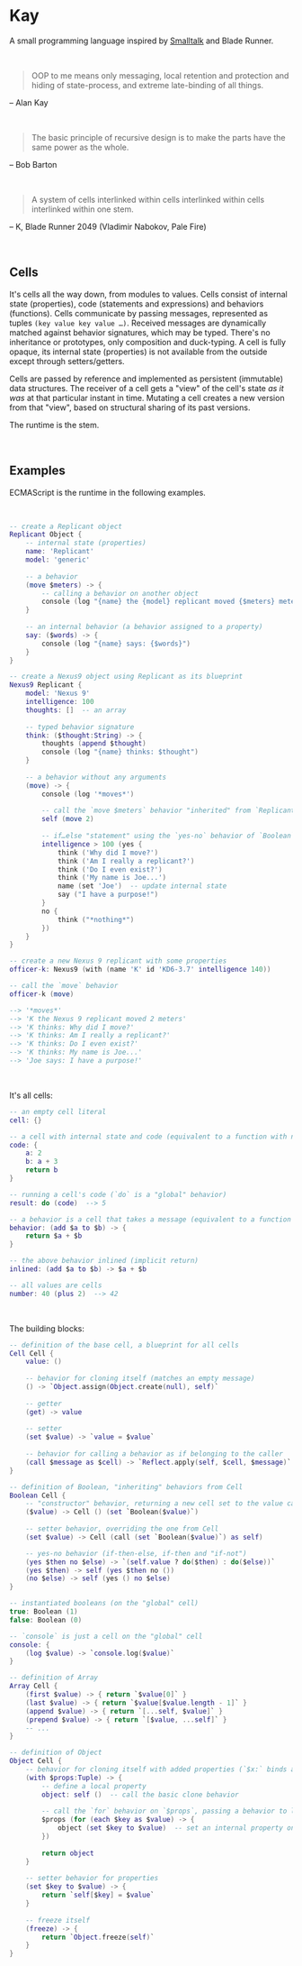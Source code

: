 # Kay

A small programming language inspired by [Smalltalk](http://worrydream.com/refs/Ingalls%20-%20Design%20Principles%20Behind%20Smalltalk.pdf) and Blade Runner.

<br/>

> OOP to me means only messaging, local retention and protection and hiding of state-process, and extreme late-binding of all things.

– Alan Kay

<br/>

> The basic principle of recursive design is to make the parts have the same power as the whole.

– Bob Barton

<br/>

> A system of cells interlinked within cells interlinked within cells interlinked within one stem.

– K, Blade Runner 2049 (Vladimir Nabokov, Pale Fire)

<br/>

## Cells

It's cells all the way down, from modules to values. Cells consist of internal state (properties), code (statements and expressions) and behaviors (functions). Cells communicate by passing messages, represented as tuples `(key value key value …)`. Received messages are dynamically matched against behavior signatures, which may be typed. There's no inheritance or prototypes, only composition and duck-typing. A cell is fully opaque, its internal state (properties) is not available from the outside except through setters/getters.

Cells are passed by reference and implemented as persistent (immutable) data structures. The receiver of a cell gets a "view" of the cell's state _as it was_ at that particular instant in time. Mutating a cell creates a new version from that "view", based on structural sharing of its past versions.

The runtime is the stem.

<br/>

## Examples

ECMAScript is the runtime in the following examples.

<br/>

```lua
-- create a Replicant object
Replicant Object {
    -- internal state (properties)
    name: 'Replicant'
    model: 'generic'
    
    -- a behavior
    (move $meters) -> {
        -- calling a behavior on another object
        console (log "{name} the {model} replicant moved {$meters} meters")
    }
    
    -- an internal behavior (a behavior assigned to a property)
    say: ($words) -> {
        console (log "{name} says: {$words}")
    }
}

-- create a Nexus9 object using Replicant as its blueprint
Nexus9 Replicant {
    model: 'Nexus 9'
    intelligence: 100
    thoughts: []  -- an array
    
    -- typed behavior signature
    think: ($thought:String) -> {
        thoughts (append $thought)
        console (log "{name} thinks: $thought")
    }
    
    -- a behavior without any arguments
    (move) -> {
        console (log '*moves*')
        
        -- call the `move $meters` behavior "inherited" from `Replicant`
        self (move 2)
        
        -- if…else "statement" using the `yes-no` behavior of `Boolean`
        intelligence > 100 (yes {
            think ('Why did I move?')
            think ('Am I really a replicant?')
            think ('Do I even exist?')
            think ('My name is Joe...')
            name (set 'Joe')  -- update internal state
            say ("I have a purpose!")
        }
        no {
            think ("*nothing*")
        })
    }
}

-- create a new Nexus 9 replicant with some properties
officer-k: Nexus9 (with (name 'K' id 'KD6-3.7' intelligence 140))

-- call the `move` behavior
officer-k (move)

--> '*moves*'
--> 'K the Nexus 9 replicant moved 2 meters'
--> 'K thinks: Why did I move?'
--> 'K thinks: Am I really a replicant?'
--> 'K thinks: Do I even exist?'
--> 'K thinks: My name is Joe...'
--> 'Joe says: I have a purpose!'
```

<br/>

It's all cells:

```lua
-- an empty cell literal
cell: {}

-- a cell with internal state and code (equivalent to a function with no arguments)
code: {
    a: 2
    b: a + 3
    return b
}

-- running a cell's code (`do` is a "global" behavior)
result: do (code)  --> 5

-- a behavior is a cell that takes a message (equivalent to a function with arguments)
behavior: (add $a to $b) -> {
    return $a + $b
}

-- the above behavior inlined (implicit return)
inlined: (add $a to $b) -> $a + $b

-- all values are cells
number: 40 (plus 2)  --> 42
```

<br/>

The building blocks:

```lua
-- definition of the base cell, a blueprint for all cells
Cell Cell {
    value: ()
    
    -- behavior for cloning itself (matches an empty message)
    () -> `Object.assign(Object.create(null), self)`
    
    -- getter
    (get) -> value
    
    -- setter
    (set $value) -> `value = $value`
    
    -- behavior for calling a behavior as if belonging to the caller
    (call $message as $cell) -> `Reflect.apply(self, $cell, $message)`
}

-- definition of Boolean, "inheriting" behaviors from Cell
Boolean Cell {
    -- "constructor" behavior, returning a new cell set to the value cast to boolean
    ($value) -> Cell () (set `Boolean($value)`)
    
    -- setter behavior, overriding the one from Cell
    (set $value) -> Cell (call (set `Boolean($value)`) as self)

    -- yes-no behavior (if-then-else, if-then and "if-not")
    (yes $then no $else) -> `(self.value ? do($then) : do($else))`
    (yes $then) -> self (yes $then no ())
    (no $else) -> self (yes () no $else)
}

-- instantiated booleans (on the "global" cell)
true: Boolean (1)
false: Boolean (0)

-- `console` is just a cell on the "global" cell
console: {
    (log $value) -> `console.log($value)`
}

-- definition of Array
Array Cell {
    (first $value) -> { return `$value[0]` }
    (last $value) -> { return `$value[$value.length - 1]` }
    (append $value) -> { return `[...self, $value]` }
    (prepend $value) -> { return `[$value, ...self]` }
    -- ...
}

-- definition of Object
Object Cell {
    -- behavior for cloning itself with added properties (`$x:` binds a value as a local name)
    (with $props:Tuple) -> {
        -- define a local property
        object: self ()  -- call the basic clone behavior
        
        -- call the `for` behavior on `$props`, passing a behavior to loop over its items
        $props (for (each $key as $value) -> {
            object (set $key to $value)  -- set an internal property on the object
        })
        
        return object
    }
    
    -- setter behavior for properties
    (set $key to $value) -> {
        return `self[$key] = $value`
    }
    
    -- freeze itself
    (freeze) -> {
        return `Object.freeze(self)`
    }
}
```
